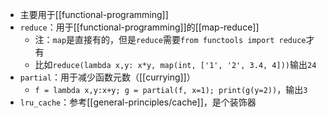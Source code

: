 - 主要用于[[functional-programming]]
- `reduce`：用于[[functional-programming]]的[[map-reduce]]
  - 注：`map`是直接有的，但是`reduce`需要`from functools import reduce`才有
  - 比如`reduce(lambda x,y: x*y, map(int, ['1', '2', 3.4, 4]))`输出`24`
- `partial`：用于减少函数元数（[[currying]]）
  - `f = lambda x,y:x+y; g = partial(f, x=1); print(g(y=2))`，输出`3`
- `lru_cache`：参考[[general-principles/cache]]，是个装饰器
